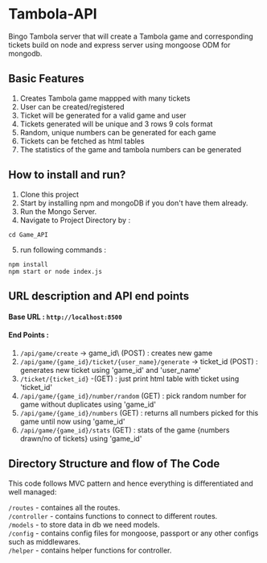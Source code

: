 # Tambola-API
Bingo Tambola server that will create a Tambola game and corresponding tickets build on node and express server using mongoose ODM for mongodb.

## Basic Features
1. Creates Tambola game mappped with many tickets
2. User can be created/registered
3. Ticket will be generated for a valid game and user
4. Tickets generated will be unique and 3 rows 9 cols format
5. Random, unique numbers can be generated for each game
6. Tickets can be fetched as html tables
7. The statistics of the game and tambola numbers can be generated


## How to install and run?
1. Clone this project
2. Start by installing npm and mongoDB if you don't have them already.
3. Run the Mongo Server.
4. Navigate to Project Directory by :
```
cd Game_API
```
5. run following commands :
```
npm install 
npm start or node index.js
```

## URL description and API end points
#### Base URL : `http://localhost:8500`
#### End Points :
1. `/api/game/create` -> game_id\ (POST) : creates new game
2. `/api/game/{game_id}/ticket/{user_name}/generate` -> ticket_id (POST) : generates new ticket using 'game_id' and 'user_name'
3. `/ticket/{ticket_id}` -(GET) : just print html table with ticket using 'ticket_id'
4. `/api/game/{game_id}/number/random` (GET) : pick random number for game without duplicates using 'game_id' 
5. `/api/game/{game_id}/numbers` (GET) : returns all numbers picked for this game until now using 'game_id'
6. `/api/game/{game_id}/stats` (GET) : stats of the game {numbers drawn/no of tickets}  using 'game_id'

## Directory Structure and flow of The Code
This code follows MVC pattern and hence everything is differentiated and well managed:

`/routes` - containes all the routes. <br>
`/controller` - contains functions to connect to different routes. <br>
`/models` - to store data in db we need models. <br>
`/config` - contains config files for mongoose, passport or any other configs such as middlewares. <br>
`/helper` - contains helper functions for controller. <br>
